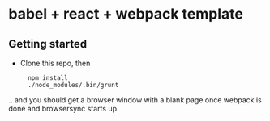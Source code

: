 
# babel + react + webpack template

## Getting started

- Clone this repo, then

        npm install
        ./node_modules/.bin/grunt

.. and you should get a browser window with a blank page once webpack is done and browsersync starts up.

